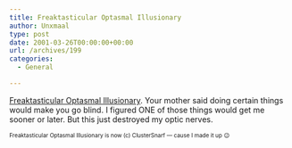 ```yaml
---
title: Freaktasticular Optasmal Illusionary
author: Unxmaal
type: post
date: 2001-03-26T00:00:00+00:00
url: /archives/199
categories:
  - General

---
```

[Freaktasticular Optasmal Illusionary][1]. Your mother said doing certain things would make you go blind. I figured ONE of those things would get me sooner or later. But this just destroyed my optic nerves.

<font size="1">Freaktasticular Optasmal Illusionary is now (c) ClusterSnarf &#8212; cause I made it up 😉 </font>

 [1]: http://www.ecst.csuchico.edu/~dfl/blackdot2.jpg